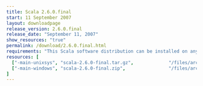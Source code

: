 ```yaml
---
title: Scala 2.6.0.final
start: 11 September 2007
layout: downloadpage
release_version: 2.6.0.final
release_date: "September 11, 2007"
show_resources: "true"
permalink: /download/2.6.0.final.html
requirements: "This Scala software distribution can be installed on any Unix-like or Windows system. It requires the Java runtime version 1.6 or 1.7."
resources: [
  ["-main-unixsys", "scala-2.6.0-final.tar.gz",             "/files/archive/scala-2.6.0-final.tar.gz",                "Mac OS X, Unix, Cygwin",  "13 MB"],
  ["-main-windows", "scala-2.6.0-final.zip",                "/files/archive/scala-2.6.0-final.zip",                   "Windows",                 "15 MB"]
]
---
```




